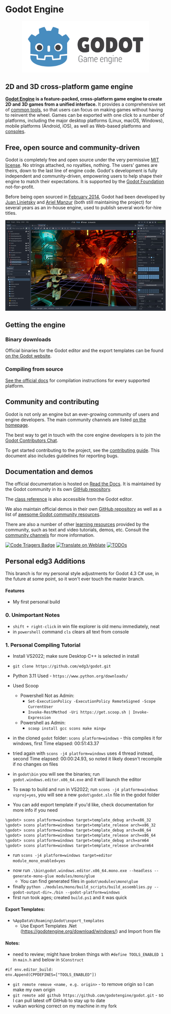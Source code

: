 # Godot Engine

<p align="center">
  <a href="https://godotengine.org">
    <img src="logo_outlined.svg" width="400" alt="Godot Engine logo">
  </a>
</p>

## 2D and 3D cross-platform game engine

**[Godot Engine](https://godotengine.org) is a feature-packed, cross-platform
game engine to create 2D and 3D games from a unified interface.** It provides a
comprehensive set of [common tools](https://godotengine.org/features), so that
users can focus on making games without having to reinvent the wheel. Games can
be exported with one click to a number of platforms, including the major desktop
platforms (Linux, macOS, Windows), mobile platforms (Android, iOS), as well as
Web-based platforms and [consoles](https://docs.godotengine.org/en/latest/tutorials/platform/consoles.html).

## Free, open source and community-driven

Godot is completely free and open source under the very permissive [MIT license](https://godotengine.org/license).
No strings attached, no royalties, nothing. The users' games are theirs, down
to the last line of engine code. Godot's development is fully independent and
community-driven, empowering users to help shape their engine to match their
expectations. It is supported by the [Godot Foundation](https://godot.foundation/)
not-for-profit.

Before being open sourced in [February 2014](https://github.com/godotengine/godot/commit/0b806ee0fc9097fa7bda7ac0109191c9c5e0a1ac),
Godot had been developed by [Juan Linietsky](https://github.com/reduz) and
[Ariel Manzur](https://github.com/punto-) (both still maintaining the project)
for several years as an in-house engine, used to publish several work-for-hire
titles.

![Screenshot of a 3D scene in the Godot Engine editor](https://raw.githubusercontent.com/godotengine/godot-design/master/screenshots/editor_tps_demo_1920x1080.jpg)

## Getting the engine

### Binary downloads

Official binaries for the Godot editor and the export templates can be found
[on the Godot website](https://godotengine.org/download).

### Compiling from source

[See the official docs](https://docs.godotengine.org/en/latest/contributing/development/compiling)
for compilation instructions for every supported platform.

## Community and contributing

Godot is not only an engine but an ever-growing community of users and engine
developers. The main community channels are listed [on the homepage](https://godotengine.org/community).

The best way to get in touch with the core engine developers is to join the
[Godot Contributors Chat](https://chat.godotengine.org).

To get started contributing to the project, see the [contributing guide](CONTRIBUTING.md).
This document also includes guidelines for reporting bugs.

## Documentation and demos

The official documentation is hosted on [Read the Docs](https://docs.godotengine.org).
It is maintained by the Godot community in its own [GitHub repository](https://github.com/godotengine/godot-docs).

The [class reference](https://docs.godotengine.org/en/latest/classes/)
is also accessible from the Godot editor.

We also maintain official demos in their own [GitHub repository](https://github.com/godotengine/godot-demo-projects)
as well as a list of [awesome Godot community resources](https://github.com/godotengine/awesome-godot).

There are also a number of other
[learning resources](https://docs.godotengine.org/en/latest/community/tutorials.html)
provided by the community, such as text and video tutorials, demos, etc.
Consult the [community channels](https://godotengine.org/community)
for more information.

[![Code Triagers Badge](https://www.codetriage.com/godotengine/godot/badges/users.svg)](https://www.codetriage.com/godotengine/godot)
[![Translate on Weblate](https://hosted.weblate.org/widgets/godot-engine/-/godot/svg-badge.svg)](https://hosted.weblate.org/engage/godot-engine/?utm_source=widget)
[![TODOs](https://badgen.net/https/api.tickgit.com/badgen/github.com/godotengine/godot)](https://www.tickgit.com/browse?repo=github.com/godotengine/godot)

## Personal edg3 Additions
This branch is for my personal style adjustments for Godot 4.3 C# use, in the future at some point, so it won't ever touch the master branch.

#### Features
- My first personal build

### 0. Unimportant Notes
- ```shift + right-click``` in win file explorer is old menu immediately, neat
- in ```powershell``` command ```cls``` clears all text from console

### 1. Personal Compiling Tutorial
- Install VS2022; make sure Desktop C++ is selected in install
- ```git clone https://github.com/edg3/godot.git```
- Python 3.11 Used - ```https://www.python.org/downloads/```
- Used Scoop
    - Powershell Not as Admin:
        - ```Set-ExecutionPolicy -ExecutionPolicy RemoteSigned -Scope CurrentUser```
        - ```Invoke-RestMethod -Uri https://get.scoop.sh | Invoke-Expression```
    - Powershell as Admin:
        - ```scoop install gcc scons make mingw```
- in the cloned ```godot``` folder: ```scons platform=windows``` - this compiles it for windows, first Time elapsed: 00:51:43.37


- tried again with ```scons -j4 platform=windows``` uses 4 thread instead, second Time elapsed: 00:00:24.93, so noted it likely doesn't recompile if no changes on files
- in ```godot\bin``` you will see the binaries; run ```godot.windows.editor.x86_64.exe``` and it will launch the editor
- To swap to build and run in VS2022; run ```scons -j4 platform=windows vsproj=yes```, you will see a new ```godot\godot.sln``` file in the godot folder
- You can add export template if you'd like, check documentation for more info if you need

```
\godot> scons platform=windows target=template_debug arch=x86_32
\godot> scons platform=windows target=template_release arch=x86_32
\godot> scons platform=windows target=template_debug arch=x86_64
\godot> scons platform=windows target=template_release arch=x86_64
\godot> scons platform=windows target=template_debug arch=arm64
\godot> scons platform=windows target=template_release arch=arm64
```

- run ```scons -j4 platform=windows target=editor module_mono_enabled=yes```
<!-- - then ```scons platform=windows target=template_debug module_mono_enabled=yes```
- finally ```scons platform=windows target=template_release module_mono_enabled=yes``` -->
- now run ```.\bin\godot.windows.editor.x86_64.mono.exe --headless --generate-mono-glue modules/mono/glue```
    - You can find generated files in ```godot\modules\mono\glue```
- finally ```python ./modules/mono/build_scripts/build_assemblies.py --godot-output-dir=./bin --godot-platform=windows```
- first run took ages; created ```build.ps1``` and it was quick

#### Export Templates:
- ```%AppData%\Roaming\Godot\export_templates```
    - Use Export Templates .Net (https://godotengine.org/download/windows/) and Import from file

#### Notes:
- need to review; might have broken things with ```#define TOOLS_ENABLED 1``` in ```main.h``` and below in ```SConstruct```
```
#if env.editor_build:
env.Append(CPPDEFINES=["TOOLS_ENABLED"])
```
- ```git remote remove <name, e.g. origin>``` - to remove origin so I can make my own origin
- ```git remote add github https://github.com/godotengine/godot.git``` - so I can pull latest off GitHub to stay up to date
- vulkan working correct on my machine in my fork